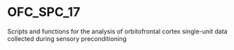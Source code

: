 # OFC_SPC_17
Scripts and functions for the analysis of orbitofrontal cortex single-unit data collected during sensory preconditioning
